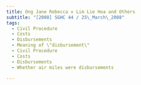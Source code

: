```yaml
---
title: Ong Jane Rebecca v Lim Lie Hoa and Others 
subtitle: "[2008] SGHC 44 / 25\_March\_2008"
tags:
  - Civil Procedure
  - Costs
  - Disbursements
  - Meaning of \"disbursement\"
  - Civil Procedure
  - Costs
  - Disbursements
  - Whether air miles were disbursements

---
```


